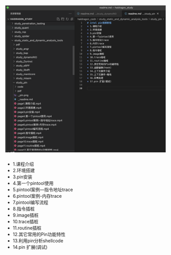 # ![intel pin视频教程](./pin.png)
* 1.课程介绍
* 2.环境搭建
* 3.pin安装
* 4.第一个pintool使用
* 5.pintool案例—指令地址trace
* 6.pintool案例-内存trace
* 7.pintool编写流程
* 8.指令插桩
* 9.image插桩
* 10.trace插桩
* 11.routine插桩
* 12.其它常用的Pin功能特性
* 13.利用pin分析shellcode
* 14.pin 扩展(调试)
